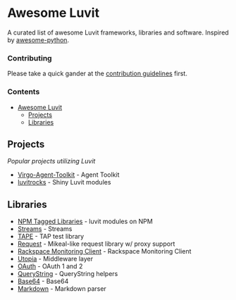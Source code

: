 # Awesome Luvit

A curated list of awesome Luvit frameworks, libraries and software. Inspired by
[awesome-python](https://github.com/vinta/awesome-python).

### Contributing

Please take a quick gander at the [contribution
guidelines](https://github.com/luvit/awesome-luvit/blob/master/CONTRIBUTING.md)
first.

### Contents

- [Awesome Luvit](#awesome-luvit)
    - [Projects](#projects)
    - [Libraries](#libraries)

## Projects

*Popular projects utilizing Luvit*

* [Virgo-Agent-Toolkit](http://virgo-agent-toolkit.github.io/) - Agent Toolkit
* [luvitrocks](https://github.com/luvitrocks/) - Shiny Luvit modules

## Libraries

* [NPM Tagged Libraries](https://www.npmjs.org/browse/keyword/luvit) - luvit modules on NPM
* [Streams](https://github.com/virgo-agent-toolkit/luvit-stream) - Streams
* [TAPE](https://github.com/virgo-agent-toolkit/luvit-tape) - TAP test library
* [Request](https://github.com/virgo-agent-toolkit/luvit-request) - Mikeal-like request library w/ proxy support
* [Rackspace Monitoring Client](https://github.com/virgo-agent-toolkit/luvit-rackspace-monitoring-client) - Rackspace Monitoring Client
* [Utopia](https://github.com/luvitrocks/luvit-utopia) - Middleware layer
* [OAuth](https://github.com/luvitrocks/luvit-oauth) - OAuth 1 and 2
* [QueryString](https://github.com/luvitrocks/luvit-querystring) - QueryString helpers
* [Base64](https://github.com/luvitrocks/luvit-base64) - Base64
* [Markdown](https://github.com/mneudert/luvit-markdown) - Markdown parser
